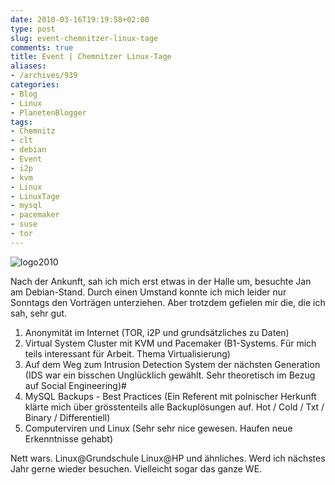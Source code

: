```yaml
---
date: 2010-03-16T19:19:58+02:00
type: post
slug: event-chemnitzer-linux-tage
comments: true
title: Event | Chemnitzer Linux-Tage
aliases:
- /archives/939
categories:
- Blog
- Linux
- PlanetenBlogger
tags:
- Chemnitz
- clt
- debian
- Event
- i2p
- kvm
- Linux
- LinuxTage
- mysql
- pacemaker
- suse
- tor
---
```


![logo2010](/uploads/2010/03/logo2010.png)

Nach der Ankunft, sah ich mich erst etwas in der Halle um, besuchte Jan am Debian-Stand.
Durch einen Umstand konnte ich mich leider nur Sonntags den Vorträgen unterziehen. Aber trotzdem gefielen mir die, die ich sah, sehr gut.

1. Anonymität im Internet (TOR, i2P und grundsätzliches zu Daten)
2. Virtual System Cluster mit KVM und Pacemaker (B1-Systems. Für mich teils interessant für Arbeit. Thema Virtualisierung)
3. Auf dem Weg zum Intrusion Detection System der nächsten Generation (IDS war ein bisschen Unglücklich gewählt. Sehr theoretisch im Bezug auf Social Engineering)#
4. MySQL Backups - Best Practices (Ein Referent mit polnischer Herkunft klärte mich über grösstenteils alle Backuplösungen auf. Hot / Cold / Txt / Binary / Differentiell)
5. Computerviren und Linux (Sehr sehr nice gewesen. Haufen neue Erkenntnisse gehabt)

Nett wars. Linux@Grundschule Linux@HP und ähnliches.
Werd ich nächstes Jahr gerne wieder besuchen. Vielleicht sogar das ganze WE.
